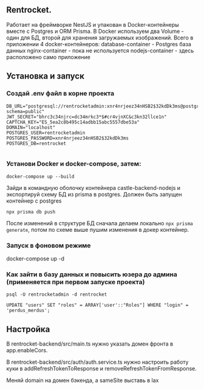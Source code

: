 ## Rentrocket.
Работает на фреймворке NestJS и упакован в Docker-контейнеры вместе с Postgres и ORM Prisma.
В Docker используем два Volume - один для БД, второй для хранения загружаемых изображений.
Всего в приложении 4 docker-контейнеров:
database-container - Postgres база данных
nginx-container - пока не используется
nodejs-container - здесь расположено само приложение




## Установка и запуск
### Создай .env файл в корне проекта
```
DB_URL="postgresql://rentrocketadmin:xnr4nrjeez34nHSB2$32kdDk3ms@postgres:5432/onion_wiki?schema=public"
JWT_SECRET="bhrc3c34njrc=dc34mrkc3*$#cr4vjnXC&c3kn32llce1n"
CAPTCHA_KEY="ES_5ea2c8b495c14adbb15abc5557dbe53a"
DOMAIN="localhost"
POSTGRES_USER=rentrocketadmin
POSTGRES_PASSWORD=xnr4nrjeez34nHSB2$32kdDk3ms
POSTGRES_DB=rentrocket


```


### Установи Docker и docker-compose, затем:
```
docker-compose up --build
```

Зайди в командную оболочку контейнера castle-backend-nodejs и экспортируй схему БД из prisma в postgres.
Должен быть запущен контейнер с postgres
```
npx prisma db push
```

После изменений в структуре БД сначала делаем локально ```npx prisma generate```, потом по схеме выше пушим изменения в докер контейнер.


### Запуск в фоновом режиме 
docker-compose up -d


### Как зайти в базу данных и повысить юзера до админа (применяется при первом запуске проекта)
```
psql -U rentrocketadmin -d rentrocket
```

```
UPDATE "users" SET "roles" = ARRAY['user'::"Roles"] WHERE "login" = 'perdus_merdus';
```

## Настройка

В rentrocket-backend/src/main.ts нужно указать домен фронта в app.enableCors.

В rentrocket-backend/src/auth/auth.service.ts нужно настроить работу куки в addRefreshTokenToResponse и removeRefreshTokenFromResponse.

Меняй domain на домен бэкенда, а sameSite выставь в lax



